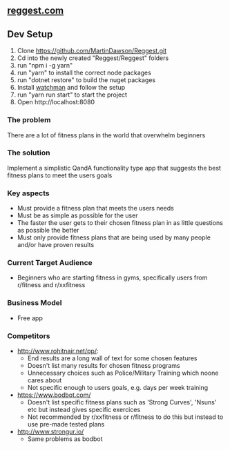## [reggest.com](https://www.reggest.com)

## Dev Setup
1. Clone https://github.com/MartinDawson/Reggest.git
2. Cd into the newly created "Reggest/Reggest" folders
3. run "npm i -g yarn"
4. run "yarn" to install the correct node packages
5. run "dotnet restore" to build the nuget packages
6. Install [watchman](https://facebook.github.io/watchman/docs/install.html) and follow the setup
7. run "yarn run start" to start the project
8. Open http://localhost:8080

### The problem
There are a lot of fitness plans in the world that overwhelm beginners

### The solution
Implement a simplistic QandA functionality type app that suggests the best fitness plans to meet the users goals

### Key aspects
- Must provide a fitness plan that meets the users needs
- Must be as simple as possible for the user
- The faster the user gets to their chosen fitness plan in as little questions as possible the better
- Must only provide fitness plans that are being used by many people and/or have proven results

### Current Target Audience
- Beginners who are starting fitness in gyms, specifically users from r/fitness and r/xxfitness

### Business Model
- Free app

### Competitors
- http://www.rohitnair.net/pp/: 
  - End results are a long wall of text for some chosen features
  - Doesn't list many results for chosen fitness programs
  - Unnecessary choices such as Police/Military Training which noone cares about
  - Not specific enough to users goals, e.g. days per week training
- https://www.bodbot.com/
  - Doesn't list specific fitness plans such as 'Strong Curves', 'Nsuns' etc but instead gives specific exercices
  - Not recommended by r/xxfitness or r/fitness to do this but instead to use pre-made tested plans
- http://www.strongur.io/
  - Same problems as bodbot
